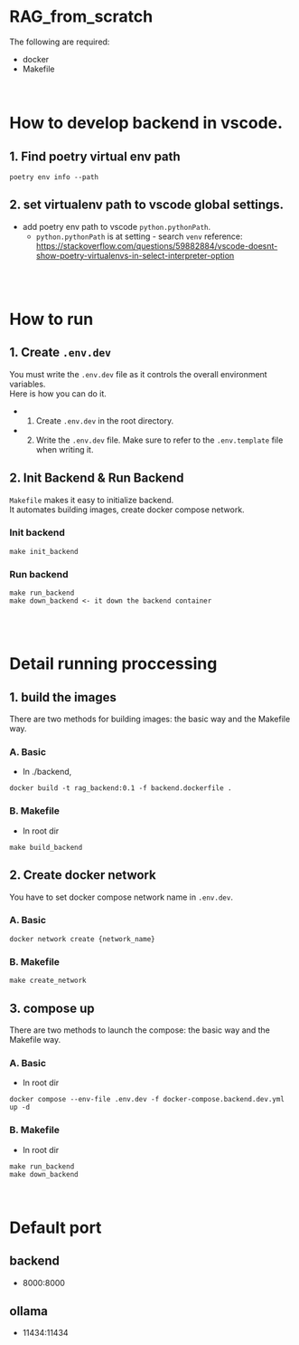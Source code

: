 # RAG_from_scratch
The following are required:
- docker
- Makefile

<br>

# How to develop backend in vscode.
## 1. Find poetry virtual env path
```shell
poetry env info --path
```
## 2. set virtualenv path to vscode global settings.
- add poetry env path to vscode `python.pythonPath`.
  - `python.pythonPath` is at setting - search `venv`
reference: https://stackoverflow.com/questions/59882884/vscode-doesnt-show-poetry-virtualenvs-in-select-interpreter-option

<br><br>

# How to run
## 1. Create `.env.dev`
You must write the `.env.dev` file as it controls the overall environment variables. <br>
Here is how you can do it.
- 1. Create `.env.dev` in the root directory.
- 2. Write the `.env.dev` file. Make sure to refer to the `.env.template` file when writing it.

## 2. Init Backend & Run Backend
`Makefile` makes it easy to initialize backend. <br>
It automates building images, create docker compose network.

### Init backend
```shell
make init_backend
```
### Run backend
```shell
make run_backend
make down_backend <- it down the backend container
```

<br><br>

# Detail running proccessing
## 1. build the images
There are two methods for building images: the basic way and the Makefile way.
### A. Basic
- In ./backend,
```shell
docker build -t rag_backend:0.1 -f backend.dockerfile .
```
### B. Makefile
- In root dir
```shell
make build_backend
```
## 2. Create docker network
You have to set docker compose network name in `.env.dev`.

### A. Basic
``` shell
docker network create {network_name}
```
### B. Makefile
```shell
make create_network
```
## 3. compose up
There are two methods to launch the compose: the basic way and the Makefile way.
### A. Basic
- In root dir
```shell
docker compose --env-file .env.dev -f docker-compose.backend.dev.yml up -d
```
### B. Makefile
- In root dir
```shell
make run_backend
make down_backend
```

<br>

# Default port
## backend
- 8000:8000
## ollama
- 11434:11434

<br>
